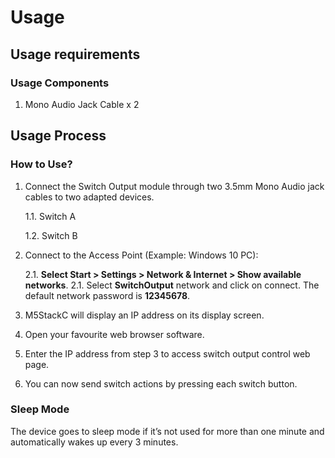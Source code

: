 # Usage

## Usage requirements  

### Usage Components

  1. Mono Audio Jack Cable x 2 

## Usage Process

### How to Use?

1. Connect the Switch Output module through two 3.5mm Mono Audio jack cables to two adapted devices.
   
   1.1. Switch A
   
   1.2. Switch B
   
2. Connect to the Access Point (Example: Windows 10 PC):
   
   2.1. **Select Start > Settings > Network & Internet > Show available networks**. 
   2.1. Select **SwitchOutput** network and click on connect. The default network password is **12345678**.

3.	M5StackC will display an IP address on its display screen.

4.	Open your favourite web browser software.

5.	Enter the IP address from step 3 to access switch output control web page.

6.	You can now send switch actions by pressing each switch button.


  
### Sleep Mode

The device goes to sleep mode if it’s not used for more than one minute and automatically wakes up every 3 minutes. 

